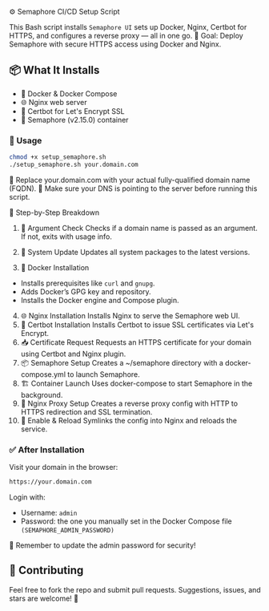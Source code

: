 ⚙️ Semaphore CI/CD Setup Script

This Bash script installs `Semaphore UI` sets up Docker, Nginx, Certbot for HTTPS, and configures a reverse proxy — all in one go.
🎯 Goal: Deploy Semaphore with secure HTTPS access using Docker and Nginx.

## 📦 What It Installs

- 🐳 Docker & Docker Compose
- 🌐 Nginx web server
- 🔐 Certbot for Let's Encrypt SSL
- 🚀 Semaphore (v2.15.0) container

### 🔧 Usage
```bash
chmod +x setup_semaphore.sh
./setup_semaphore.sh your.domain.com
```

🔸 Replace your.domain.com with your actual fully-qualified domain name (FQDN).
🔸 Make sure your DNS is pointing to the server before running this script.

📜 Step-by-Step Breakdown

1. 📍 Argument Check Checks if a domain name is passed as an argument. If not, exits with usage info.
2. 🔄 System Update Updates all system packages to the latest versions.

3. 🐳 Docker Installation
- Installs prerequisites like `curl` and `gnupg`.
- Adds Docker’s GPG key and repository.
- Installs the Docker engine and Compose plugin.

4. 🌐 Nginx Installation Installs Nginx to serve the Semaphore web UI.
5. 🔐 Certbot Installation Installs Certbot to issue SSL certificates via Let's Encrypt.
6. 📥 Certificate Request Requests an HTTPS certificate for your domain using Certbot and Nginx plugin.
7. 📦 Semaphore Setup Creates a ~/semaphore directory with a docker-compose.yml to launch Semaphore.
8. 🏗️ Container Launch Uses docker-compose to start Semaphore in the background.
9. 🧩 Nginx Proxy Setup Creates a reverse proxy config with HTTP to HTTPS redirection and SSL termination.
10. 🔗 Enable & Reload Symlinks the config into Nginx and reloads the service.

### ✅ After Installation

Visit your domain in the browser:
```bash
https://your.domain.com
```

Login with:
- Username: `admin`
- Password: the one you manually set in the Docker Compose file `(SEMAPHORE_ADMIN_PASSWORD)`

🚨 Remember to update the admin password for security!

## 🤝 Contributing
Feel free to fork the repo and submit pull requests. Suggestions, issues, and stars are welcome! 🌟